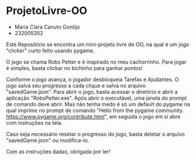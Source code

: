 # ProjetoLivre-OO
- Maria Clara Canuto Gontijo
- 232005352

Este Repositório se encontra um mini-projeto livre de OO, na qual é um jogo "clicker" curto feito usando pygame.

O jogo se chama Robs Petter e é inspirado no meu cachorrinho. Para jogar é simples, basta clickar no bichinho para ganhar pontos!

Conforme o jogo avança, o jogador desbloqueia Tarefas e Ajudantes. O jogo salva seu progresso a cada clique e salva no arquivo "savedGame.json".
Para abrir o jogo, basta acessar o diretório e abrir a aplicação "RobsPetter.exe". Após abrir o executável, uma janela do prompt de comando deve abrir. Mas não tenha medo é só um default do pygame na qual imprime no prompt de comando "Hello from the pygame community. https://www.pygame.org/contribute.html", em seguida o jogo em si abre com instruções na tela.

Caso seja necessário resetar o progresso do jogo, basta deletar o arquivo "savedGame.json" ou modifica-lo.

Com as instruções dadas, obrigada por ler!

